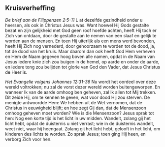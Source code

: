 ## Kruisverheffing

*De brief aan de Filippenzen 2:5-11*
L at dezelfde gezindheid onder u heersen, als ook in Christus Jesus was. Want hoewel Hij Gods gestalte bezat en zijn gelijkheid met God geen roof hoefde achten, heeft Hij toch er Zich van ontdaan, door de gestalte aan te nemen van een slaaf en gelijk te worden aan de mensen. En toen Hij uiterlijk als een mens werd bevonden, heeft Hij Zich nog vernederd, door gehoorzaam te worden tot de dood, ja, tot de dood van het kruis. Maar daarom dan ook heeft God Hem verheven en Hem de Naam gegeven hoog boven alle namen, opdat in de Naam van Jesus iedere knie zich zou buigen in de hemel, op aarde en onder de aarde, en iedere tong zou belijden tot glorie van God den Vader, dat Jesus Christus de Heer is. 

*Het Evangelie volgens Johannes 12:31-36*
Nu wordt het oordeel over deze wereld voltrokken; nu zal de vorst dezer wereld worden buitengeworpen. En wanneer Ik van de aarde omhoog ben geheven, zal Ik allen tot Mij trekken. Dit zeide Hij, om te kennen te geven, wat voor dood Hij zou sterven. De menigte antwoordde Hem: We hebben uit de Wet vernomen, dat de Christus in eeuwigheid blijft; en hoe zegt Gij dan, dat de Mensenzoon omhoog geheven moet worden? Wie is die Mensenzoon? Jesus sprak tot hen: Nog een korte tijd is het licht in uw midden. Wandelt, zolang gij het licht hebt, opdat de duisternis u niet verrast; wie in de duisternis wandelt, weet niet, waar hij heengaat. Zolang gij het licht hebt, gelooft in het licht, om kinderen des lichts te worden. Zo sprak Jesus; toen ging Hij heen, en verborg Zich voor hen. 

